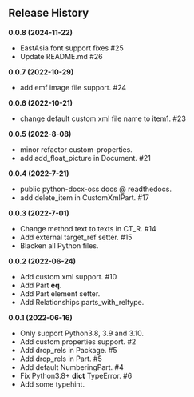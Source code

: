 ## Release History

**0.0.8 (2024-11-22)**

-   EastAsia font support fixes #25
-   Update README.md #26

**0.0.7 (2022-10-29)**

-   add emf image file support. #24

**0.0.6 (2022-10-21)**

-   change default custom xml file name to item1. #23

**0.0.5 (2022-8-08)**

-   minor refactor custom-properties.
-   add add_float_picture in Document. #21

**0.0.4 (2022-7-21)**

-   public python-docx-oss docs @ readthedocs.
-   add delete_item in CustomXmlPart. #17

**0.0.3 (2022-7-01)**

-   Change method text to texts in CT_R. #14
-   Add external target_ref setter. #15
-   Blacken all Python files.

**0.0.2 (2022-06-24)**

-   Add custom xml support. #10
-   Add Part **eq**.
-   Add Part element setter.
-   Add Relationships parts_with_reltype.

**0.0.1 (2022-06-16)**

-   Only support Python3.8, 3.9 and 3.10.
-   Add custom properties support. #2
-   Add drop_rels in Package. #5
-   Add drop_rels in Part. #5
-   Add default NumberingPart. #4
-   Fix Python3.8+ **dict** TypeError. #6
-   Add some typehint.
